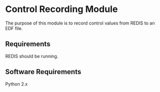 # Control Recording Module

The purpose of this module is to record control values from REDIS to an EDF file.

## Requirements

REDIS should be running.

## Software Requirements

Python 2.x
